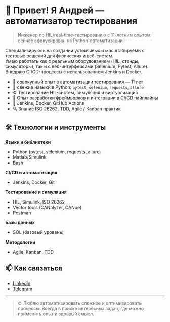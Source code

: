 # 👋 Привет! Я Андрей — автоматизатор тестирования

> Инженер по HIL/real-time-тестированию с 11-летним опытом, сейчас сфокусирован на Python-автоматизации

Специализируюсь на создании устойчивых и масштабируемых тестовых решений для физических и веб-систем.  
Умею работать как с реальным оборудованием (HIL, стенды, симуляторы), так и с веб-интерфейсами (Selenium, Pytest, Allure).  
Внедряю CI/CD-процессы с использованием Jenkins и Docker.

- 🧪 совокупный опыт в автоматизации тестирования — 11 лет
- 🐍 свежие навыки в Python: `pytest`, `selenium`, `requests`, `allure`
- ⚙️ Тестирование HIL-систем, симуляция и виртуализация
- 🚀 Опыт разработки фреймворков и интеграции в CI/CD пайплайны
- 🔄 Jenkins, Docker, GitHub Actions
- 🔍 Знание ISO 26262, TDD, Agile / Kanban практик

## 🛠️ Технологии и инструменты

**Языки и библиотеки**
- Python (pytest, selenium, requests, allure)
- Matlab/Simulink
- Bash

**CI/CD и автоматизация**
- Jenkins, Docker, Git

**Тестирование и симуляция**
- HIL, Simulink, ISO 26262
- Vector tools (CANalyzer, CANoe)
- Postman

**Базы данных**
- SQL (базовый уровень)

**Методологии**
- Agile, Kanban, TDD

## 📫 Как связаться

- [LinkedIn](https://www.linkedin.com/in/a-konovaloff/)
- [Telegram](https://t.me/a_konovaloff)

---

> ⚙️ Люблю автоматизировать сложное и оптимизировать процессы. Всегда в поиске интересных задач, где можно применить опыт и здравый смысл.

